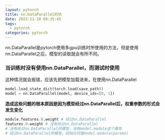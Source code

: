 ```yaml
---
layout: pytorch
title: nn.DataParallel的坑
date: 2022-11-10 09:35:45
tags:
  - pytorch
categories: pytorch
---
```


nn.DataParallel是pytorch使用多gpu训练时所使用的方法，但是使用nn.DataParallel之后，模型的读取就会有所不同。

### 当训练时没有使用nn.DataParallel，而测试时使用

这种情况就会报错，应该先把模型加载进来，在使用nn.DataParallel

```python
model.load_state_dict(torch.load(save_path))
model = nn.DataParallel(model, device_ids=[0, 1]) 
```



**造成这些问题的根本原因是因为模型经过nn.DataParallel后，权重参数的形式会发生变化**

```python
module.features.0.weight # 经过nn.DataParallel
features.0.weight # 没有经过nn.DataParallel
# 没有经过nn.DataParallel的模型，没有model.module这个属性
# 经过nn.DataParallel的模型，初始化时是model.module(params)
```



